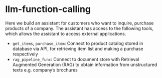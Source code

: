 # llm-function-calling

Here we build an assistant for customers who want to inquire, purchase products of a company. The assistant has access to the following tools, which allows the assistant to access external applications.

- `get_items`, `purchase_item`: Connect to product catalog stored in database via API, for retrieving item list and making a purchase respectively
- `rag_pipeline_func`: Connect to document store with Retrieval Augmented Generation (RAG) to obtain information from unstructured texts e.g. company’s brochures
